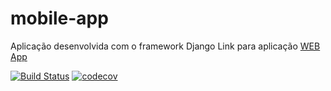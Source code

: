 # mobile-app
Aplicação desenvolvida com o framework Django
Link para aplicação [WEB App](https://github.com/maxProgrammer/mobile-app)

[![Build Status](https://app.travis-ci.com/maxProgrammer/mobile-app.svg?branch=main)](https://app.travis-ci.com/maxProgrammer/mobile-app)
[![codecov](https://codecov.io/gh/maxProgrammer/mobile-app/branch/main/graph/badge.svg?token=5IOO23FLTP)](https://codecov.io/gh/maxProgrammer/mobile-app)


